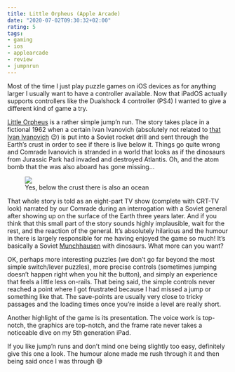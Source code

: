 ```yaml
---
title: Little Orpheus (Apple Arcade)
date: "2020-07-02T09:30:32+02:00"
rating: 5
tags:
- gaming
- ios
- applearcade
- review
- jumpnrun
---
```


Most of the time I just play puzzle games on iOS devices as for anything larger I usually want to have a controller available. Now that iPadOS actually supports controllers like the Dualshock 4 controller (PS4) I wanted to give a different kind of game a try.

[Little Orpheus](https://www.littleorpheus.com/) is a rather simple jump’n run. The story takes place in a fictional 1962 when a certain Ivan Ivanovich (absolutely not related to [that Ivan Ivanovich](https://en.wikipedia.org/wiki/Ivan_Ivanovich_(Vostok_programme)) 😉) is put into a Soviet rocket drill and sent through the Earth’s crust in order to see if there is live below it. Things go quite wrong and Comrade Ivanovich is stranded in a world that looks as if the dinosaurs from Jurassic Park had invaded and destroyed Atlantis. Oh, and the atom bomb that the was also aboard has gone missing…

<figure><img src="/media/2020/littleorpheus.jpg"><figcaption>Yes, below the crust there is also an ocean</figcaption></figure>

That whole story is told as an eight-part TV show (complete with CRT-TV look) narrated by our Comrade during an interrogation with a Soviet general after showing up on the surface of the Earth three years later. And if you think that this small part of the story sounds highly implausible, wait for the rest, and the reaction of the general. It’s absolutely hilarious and the humour in there is largely responsible for me having enjoyed the game so much! It’s basically a Soviet [Munchhausen](https://en.wikipedia.org/wiki/Baron_Munchausen) with dinosaurs. What more can you want?

OK, perhaps more interesting puzzles (we don’t go far beyond the most simple switch/lever puzzles), more precise controls (sometimes jumping doesn’t happen right when you hit the button), and simply an experience that feels a little less on-rails. That being said, the simple controls never reached a point where I got frustrated because I had missed a jump or something like that. The save-points are usually very close to tricky passages and the loading times once you’re inside a level are really short.

Another highlight of the game is its presentation. The voice work is top-notch, the graphics are top-notch, and the frame rate never takes  a noticeable dive on my 5th generation iPad. 

If you like jump’n runs and don’t mind one being slightly too easy, definitely give this one a look. The humour alone made me rush through it and then being said once I was through 😅
